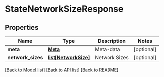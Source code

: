 # StateNetworkSizeResponse

## Properties
Name | Type | Description | Notes
------------ | ------------- | ------------- | -------------
**meta** | [**Meta**](Meta.md) | Meta-data | [optional] 
**network_sizes** | [**list[NetworkSize]**](NetworkSize.md) | Network Sizes | [optional] 

[[Back to Model list]](../README.md#documentation-for-models) [[Back to API list]](../README.md#documentation-for-api-endpoints) [[Back to README]](../README.md)


